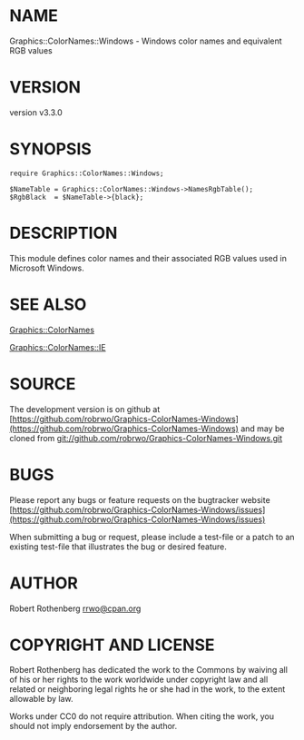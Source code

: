 # NAME

Graphics::ColorNames::Windows - Windows color names and equivalent RGB values

# VERSION

version v3.3.0

# SYNOPSIS

```
require Graphics::ColorNames::Windows;

$NameTable = Graphics::ColorNames::Windows->NamesRgbTable();
$RgbBlack  = $NameTable->{black};
```

# DESCRIPTION

This module defines color names and their associated RGB values used in
Microsoft Windows.

# SEE ALSO

[Graphics::ColorNames](https://metacpan.org/pod/Graphics::ColorNames)

[Graphics::ColorNames::IE](https://metacpan.org/pod/Graphics::ColorNames::IE)

# SOURCE

The development version is on github at [https://github.com/robrwo/Graphics-ColorNames-Windows](https://github.com/robrwo/Graphics-ColorNames-Windows)
and may be cloned from [git://github.com/robrwo/Graphics-ColorNames-Windows.git](git://github.com/robrwo/Graphics-ColorNames-Windows.git)

# BUGS

Please report any bugs or feature requests on the bugtracker website
[https://github.com/robrwo/Graphics-ColorNames-Windows/issues](https://github.com/robrwo/Graphics-ColorNames-Windows/issues)

When submitting a bug or request, please include a test-file or a
patch to an existing test-file that illustrates the bug or desired
feature.

# AUTHOR

Robert Rothenberg <rrwo@cpan.org>

# COPYRIGHT AND LICENSE

Robert Rothenberg has dedicated the work to the Commons by waiving all of his
or her rights to the work worldwide under copyright law and all related or
neighboring legal rights he or she had in the work, to the extent allowable by
law.

Works under CC0 do not require attribution. When citing the work, you should
not imply endorsement by the author.
